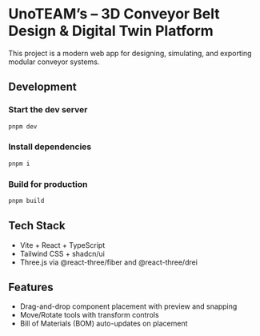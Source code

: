 # UnoTEAM’s – 3D Conveyor Belt Design & Digital Twin Platform

This project is a modern web app for designing, simulating, and exporting modular conveyor systems.

## Development

### Start the dev server
```bash
pnpm dev
```

### Install dependencies
```bash
pnpm i
```

### Build for production
```bash
pnpm build
```

## Tech Stack
- Vite + React + TypeScript
- Tailwind CSS + shadcn/ui
- Three.js via @react-three/fiber and @react-three/drei

## Features
- Drag-and-drop component placement with preview and snapping
- Move/Rotate tools with transform controls
- Bill of Materials (BOM) auto-updates on placement
